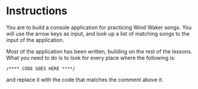 # Instructions

You are to build a console application for practicing Wind Waker songs. You will use the arrow keys as input, and look 
up a list of matching songs to the input of the application.

Most of the application has been written, building on the rest of the lessons. What you need to do is to look for every 
place where the following is:

```
/**** CODE GOES HERE ****/
```

and replace it with the code that matches the comment above it.